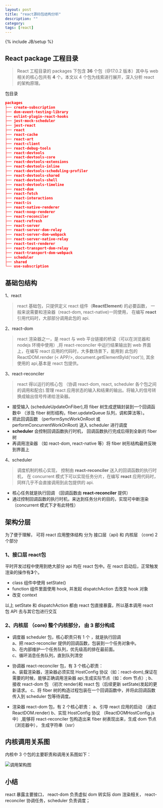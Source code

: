 ```yaml
---
layout: post
title: "react源码包结构分析"
description: ""
category:
tags: [react]
---
```


{% include JB/setup %}

## React package 工程目录

> React 工程目录的 packages 下包含 **36** 个包（@17.0.2 版本）其中与 web 相关的核心包共有 **4** 个。本文以 4 个包为线索进行展开，深入分析 react 的架构原理。

包目录

```json
packages
├── create-subscription
├── dom-event-testing-library
├── eslint-plugin-react-hooks
├── jest-mock-scheduler
├── jest-react
├── react
├── react-cache
├── react-art
├── react-client
├── react-debug-tools
├── react-devtools
├── react-devtools-core
├── react-devtools-extensions
├── react-devtools-inline
├── react-devtools-scheduling-profiler
├── react-devtools-shared
├── react-devtools-shell
├── react-devtools-timeline
├── react-dom
├── react-fetch
├── react-interactions
├── react-is
├── react-native-renderer
├── react-noop-renderer
├── react-reconciler
├── react-refresh
├── react-server
├── react-server-dom-relay
├── react-server-dom-webpack
├── react-server-native-relay
├── react-test-renderer
├── react-transport-dom-relay
├── react-transport-dom-webpack
├── scheduler
├── shared
└── use-subscription
```

## 基础包结构

1、react

> react 基础包，只提供定义 react 组件（**ReactElement**) 的必要函数， 一般来说需要和渲染器（react-dom, react-native)一同使用， 在编写 **react** 引用代码时，大部部分调用此包的 api.

2、react-dom

> react 渲染器之一，是 react 与 web 平台链接的桥梁（可以在浏览器和 nodejs 环境中使用）,将 react-reconciler 中运行结果输出到 web 界面上，在编写 react 应用的代码时，大多数场景下，能用到 此包的 ReactDOM.render (< APP/>, document.getElementById('root')), 其余使用的 api,基本是 react 包提供。

3、react-reconciler

> react 得以运行的核心包 （协调 react-dom, react, scheduler 各个包之间的调用和配合).管理 react 应用状态的输入和结果的输出。将输入的信号转换成输出信号传递给渲染器。

- 接受输入 (scheduleUpdateOnFiber),将 fiber 树生成逻辑封装到一个回调函数中 （涉及 fiber 树形结构，fiber.updateQueue 队列，调和算法等）。
- 把此回调函数 （performSyncWorkOnRoot 或 performConcurrentWorkOnRoot) 送入 scheduler 进行调度
- **scheduler** 会控制回调函数执行时机， 回调函数执行完成后得到全新的 fiber 树
- 再调用渲染器 （如 react-dom, react-native 等）将 fiber 树形结构最终反映到界面上

4、scheduler

> 调度机制的核心实现， 控制由 **react-reconciler** 送入的回调函数的执行时机， 在 concurrent 模式下可以实现任务分片，在编写 **react** 应用代码时，
> 同样几乎不会直接调用到此包提供的 api.

- 核心任务就是执行回调 （回调函数由 **react-reconciler** 提供）
- 通过控制回调函数的执行时机，来达到任务分片的目的，实现可中断渲染 （concurrent 模式下才有此特性）

## 架构分层

为了便于理解， 可将 react 应用整体结构 分为 接口层（api) 和 内核层 （core) 2 个部分

### 1、接口层 **react**包

平时开发过程中使用到绝大部分 api 均在 react 包中。在 react 启动后，正常触发渲染的操作有**3**个。

- class 组件中使用 setState()
- function 组件里面使用 hook, 并发起 dispatchAction 去改变 hook 对象
- 改变 context

以上 setState 和 dispatchAction 都由 react 包直接暴露，所以基本调用 react 包 API 去与其它包进行交互

### 2、内核层 （core) 整个内核部分， 由 3 部分构成

- 调度器 scheduler 包，核心职责只有 1 个 ，就是执行回调  
  a、把 react-reconciler 提供的回调函数，包装到一个任务对象中。  
  b、在内部维护一个任务队列，优先级高的排在最前面。  
  c、循环消息任务队列，直到队列清空

- 协调器 react-reconciler 包，有 3 个核心职责：  
  a、装载渲染器，渲染器必须实现 HostConfig 协议（如：react-dom),保证在需要的时候，能够正确调用渲染器 api,生成实际节点（如：dom 节点）;
  b、接收 react-dom 包 （初次 render)和 react 包（后续更新 setState)发起的更新请求。
  c、将 fiber 树的构造过程包装在一个回调函数中，并将此回调函数传入到 scheduler 包等待调度。

- 渲染器 react-dom 包，有 2 个核心职责：
  a、引导 react 应用的启动 （通过 ReactDOM.render)
  b、实现 HostConfig 协议 （ReactDOMHostConfig.js 中）,能够将 react-reconciler 包构造出来 fiber 树表现出来，生成 dom 节点 （浏览器中）， 生成字符串（ssr）

## 内核调用关系图

内核中 3 个包的主要职责和调用关系图如下：

![调用架构图](https://19ba.oss-cn-hangzhou.aliyuncs.com/blog/img/core-packages.08e2adc3.png)

## 小结

react 暴露主要接口， react-dom 负责虚拟 dom 转实际 dom 渲染相关， react-reconciler 协调任务，scheduler 负责调度；
